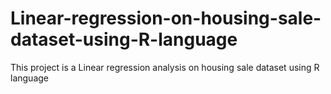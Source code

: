 # Linear-regression-on-housing-sale-dataset-using-R-language
This project is  a Linear regression  analysis on housing sale dataset using R language

